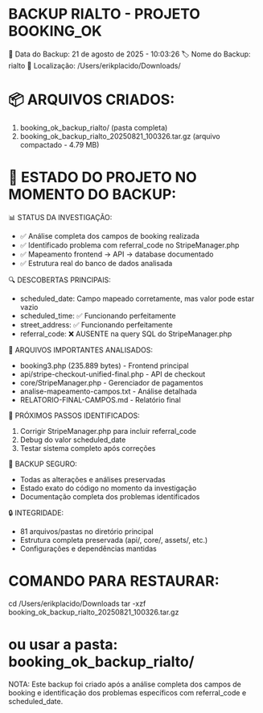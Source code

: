 BACKUP RIALTO - PROJETO BOOKING_OK
==================================

📅 Data do Backup: 21 de agosto de 2025 - 10:03:26
🏷️  Nome do Backup: rialto
📁 Localização: /Users/erikplacido/Downloads/

📦 ARQUIVOS CRIADOS:
===================
1. booking_ok_backup_rialto/ (pasta completa)
2. booking_ok_backup_rialto_20250821_100326.tar.gz (arquivo compactado - 4.79 MB)

🎯 ESTADO DO PROJETO NO MOMENTO DO BACKUP:
=========================================

📊 STATUS DA INVESTIGAÇÃO:
- ✅ Análise completa dos campos de booking realizada
- ✅ Identificado problema com referral_code no StripeManager.php
- ✅ Mapeamento frontend → API → database documentado
- ✅ Estrutura real do banco de dados analisada

🔍 DESCOBERTAS PRINCIPAIS:
- scheduled_date: Campo mapeado corretamente, mas valor pode estar vazio
- scheduled_time: ✅ Funcionando perfeitamente  
- street_address: ✅ Funcionando perfeitamente
- referral_code: ❌ AUSENTE na query SQL do StripeManager.php

📁 ARQUIVOS IMPORTANTES ANALISADOS:
- booking3.php (235.889 bytes) - Frontend principal
- api/stripe-checkout-unified-final.php - API de checkout
- core/StripeManager.php - Gerenciador de pagamentos
- analise-mapeamento-campos.txt - Análise detalhada
- RELATORIO-FINAL-CAMPOS.md - Relatório final

🚀 PRÓXIMOS PASSOS IDENTIFICADOS:
1. Corrigir StripeManager.php para incluir referral_code
2. Debug do valor scheduled_date
3. Testar sistema completo após correções

💾 BACKUP SEGURO:
- Todas as alterações e análises preservadas
- Estado exato do código no momento da investigação
- Documentação completa dos problemas identificados

🔒 INTEGRIDADE:
- 81 arquivos/pastas no diretório principal
- Estrutura completa preservada (api/, core/, assets/, etc.)
- Configurações e dependências mantidas

COMANDO PARA RESTAURAR:
======================
cd /Users/erikplacido/Downloads
tar -xzf booking_ok_backup_rialto_20250821_100326.tar.gz
# ou usar a pasta: booking_ok_backup_rialto/

NOTA: Este backup foi criado após a análise completa dos campos
de booking e identificação dos problemas específicos com
referral_code e scheduled_date.
